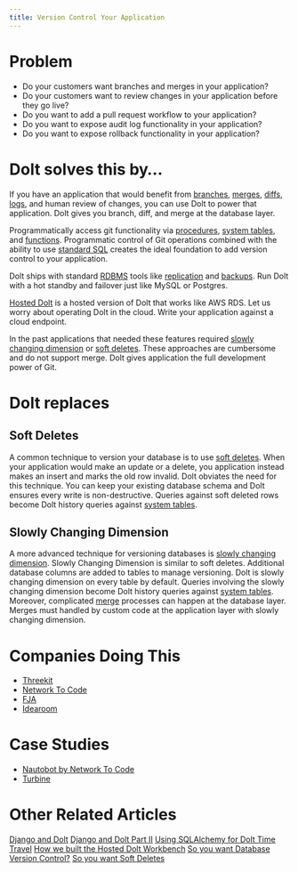 ```yaml
---
title: Version Control Your Application
---
```


# Problem

* Do your customers want branches and merges in your application? 
* Do your customers want to review changes in your application before they go live? 
* Do you want to add a pull request workflow to your application?
* Do you want to expose audit log functionality in your application?
* Do you want to expose rollback functionality in your application?

# Dolt solves this by…

If you have an application that would benefit from [branches](../../concepts/dolt/git/branch.md), [merges](../../concepts/dolt/git/merge.md), [diffs](../../concepts/dolt/git/diff.md), [logs](../../concepts/dolt/git/log.md), and human review of changes, you can use Dolt to power that application. Dolt gives you branch, diff, and merge at the database layer. 

Programmatically access git functionality via [procedures](../../reference/sql/version-control/dolt-sql-procedures.md), [system tables](../../reference/sql/version-control/dolt-system-tables.md), and [functions](../../reference/sql/version-control/dolt-sql-functions.md). Programmatic control of Git operations combined with the ability to use [standard SQL](../../concepts/dolt/sql/README.md) creates the ideal foundation to add version control to your application.

Dolt ships with standard [RDBMS](../../concepts/dolt/rdbms/README.md) tools like [replication](../../concepts/dolt/rdbms/replication.md) and [backups](../../concepts/dolt/rdbms/backups.md). Run Dolt with a hot standby and failover just like MySQL or Postgres.

[Hosted Dolt](https://hosted.doltdb.com/) is a hosted version of Dolt that works like AWS RDS. Let us worry about operating Dolt in the cloud. Write your application against a cloud endpoint.

In the past applications that needed these features required [slowly changing dimension](https://www.dolthub.com/blog/2021-09-17-database-version-control/) or [soft deletes](https://www.dolthub.com/blog/2022-11-03-soft-deletes/). These approaches are cumbersome and do not support merge. Dolt gives application the full development power of Git.

# Dolt replaces

## Soft Deletes

A common technique to version your database is to use [soft deletes](https://www.dolthub.com/blog/2022-11-03-soft-deletes/). When your application would make an update or a delete, you application instead makes an insert and marks the old row invalid. Dolt obviates the need for this technique. You can keep your existing database schema and Dolt ensures every write is non-destructive. Queries against soft deleted rows become Dolt history queries against [system tables](../../reference/sql/version-control/dolt-system-tables.md). 

## Slowly Changing Dimension

A more advanced technique for versioning databases is [slowly changing dimension](https://en.wikipedia.org/wiki/Slowly_changing_dimension). Slowly Changing Dimension is similar to soft deletes. Additional database columns are added to tables to manage versioning. Dolt is slowly changing dimension on every table by default. Queries involving the slowly changing dimension become Dolt history queries against [system tables](../../reference/sql/version-control/dolt-system-tables.md). Moreover, complicated [merge](../../concepts/dolt/git/merge.md) processes can happen at the database layer. Merges must handled by custom code at the application layer with slowly changing dimension.

# Companies Doing This

* [Threekit](https://www.threekit.com/) 
* [Network To Code](https://www.networktocode.com/)
* [FJA](https://www.fja.com/)
* [Idearoom](https://www.idearoom.com/)

# Case Studies

* [Nautobot by Network To Code](https://www.dolthub.com/blog/2021-11-19-dolt-nautobot/)
* [Turbine](https://www.dolthub.com/blog/2022-08-17-dolt-turbine/)

# Other Related Articles

[Django and Dolt](https://www.dolthub.com/blog/2021-06-09-running-django-on-dolt/)
[Django and Dolt Part II](https://www.dolthub.com/blog/2021-08-27-django-dolt-2/)
[Using SQLAlchemy for Dolt Time Travel](https://www.dolthub.com/blog/2023-04-12-dolt-sqlalchemy/)
[How we built the Hosted Dolt Workbench](https://www.dolthub.com/blog/2022-08-24-hosted-sql-workbench/#how-it-was-built)
[So you want Database Version Control?](https://www.dolthub.com/blog/2021-09-17-database-version-control/)
[So you want Soft Deletes](https://www.dolthub.com/blog/2022-11-03-soft-deletes/)